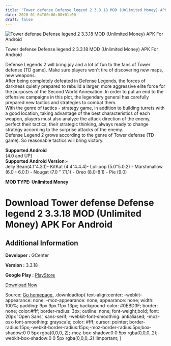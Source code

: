 ```yaml
---
title: 'Tower defense Defense legend 2 3.3.18 MOD (Unlimited Money) APK For Android'
date: 2020-01-04T00:00:00+01:00
draft: false
---
```


![Tower defense Defense legend 2 3.3.18 MOD (Unlimited Money) APK For Android](https://i1.wp.com/apkhome.net/wp-content/uploads/2020/01/Tower-defense-Defense-legend-2-3.3.18-MOD-Unlimited-Money.png "Tower defense Defense legend 2 3.3.18 MOD (Unlimited Money) APK For Android")

  

Tower defense Defense legend 2 3.3.18 MOD (Unlimited Money) APK For Android

Defense Legends 2 will bring joy and a lot of fun to the fans of Tower defense (TD game). Make sure players won't tire of discovering new maps, new weapons.  
After being completely defeated in Defense Legends, the forces of darkness quietly prepared to rebuild a larger, more aggressive elite force for the purposes of the Second World Annexation. In order to put an end to the offensive campaigns in this plot, the legendary general has carefully prepared new tactics and strategies to combat them.  
With the genre of tactics - strategy game, in addition to building turrets with a good location, taking advantage of the best characteristics of each weapon, players must also analyze the attack direction of the enemy, perfect their tactics, their strategic thinking, always ready to change strategy according to the surprise attacks of the enemy.  
Defense Legend 2 grows according to the genre of Tower defense (TD game). So reasonable tactics will bring victory.

**Supported Android**  
{4.0 and UP}  
**Supported Android Version**:-  
Jelly Bean(4.1"4.3.1)- KitKat (4.4"4.4.4)- Lollipop (5.0"5.0.2) - Marshmallow (6.0 - 6.0.1) - Nougat (7.0 " 7.1.1) - Oreo (8.0-8.1) - Pie (9.0)

**MOD TYPE: Unlimited Money**

Download Tower defense Defense legend 2 3.3.18 MOD (Unlimited Money) APK For Android
====================================================================================

Additional Information
----------------------

**Developer :** GCenter

**Version :** 3.3.18

**Google Play :** [PlayStore](https://play.google.com/store/apps/details?id=com.GCenter.Defense.Legend2)

  

[Download Now](https://store4app.co/post/tower-defense-defense-legend-2-3-3-18-mod-unlimited-money-apk-for-android_1578075530)

  
Source: [Go homepage.](https://store4app.co/post/tower-defense-defense-legend-2-3-3-18-mod-unlimited-money-apk-for-android_1578075530) .downloadtop{ text-align:center; -webkit-appearance: none; -moz-appearance: none; appearance: none; width: 100%; padding: 9px 9px 11px 13px; background-color: #0EBD3F; border: none; color:#fff; border-radius: 3px; outline: none; font-weight;bold; font: 20px 'Open Sans', sans-serif; -webkit-font-smoothing: antialiased; -moz-osx-font-smoothing: grayscale; color: #fff; cursor: pointer; border-radius:15px;-webkit-border-radius:15px;-moz-border-radius:5px;box-shadow:0 0 5px rgba(0,0,0,.2);-moz-box-shadow:0 0 5px rgba(0,0,0,.2);-webkit-box-shadow:0 0 5px rgba(0,0,0,.2) !important; }